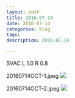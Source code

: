 ```yaml
---
layout: post
title: 2016.07.14
date: 2016-07-14
categories: blog
tags:
description: 2016.07.14

---
```


SVAC L 1.0 R 0.8


20160714OCT-1.jpeg
![](http://helphereyes.github.io/images/20160714OCT-1.jpeg)

20160714OCT-2.jpeg
![](http://helphereyes.github.io/images/20160714OCT-2.jpeg)
